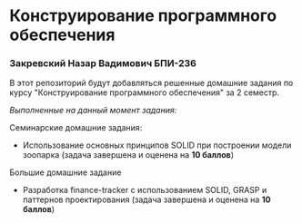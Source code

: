# Конструирование программного обеспечения
### Закревский Назар Вадимович БПИ-236

В этот репозиторий будут добавляться решенные домашние задания по курсу "Конструирование программного обеспечения" за 2 семестр.

*Выполненные на данный момент задания:*

Семинарские домашние задания: 
- Использование основных принципов SOLID при построении модели зоопарка (задача завершена и оценена на **10 баллов**)



Большие домашние задание
- Разработка finance-tracker с использованием SOLID, GRASP и паттернов проектирования (задача завершена и оценена на **10 баллов**)
